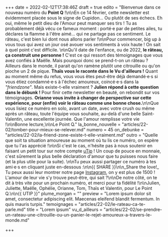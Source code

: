 +++
date = 2022-02-12T17:38:46Z
draft = true
edito = "Bienvenue dans ce nouveau numéro du **Point Q** !\n\nEn ce 14 février, cette newsletter est évidemment placée sous le signe de Cupidon... Ou plutôt de ses échecs. Eh oui, même le petit dieu de l'Amour peut manquer ses tirs ! Tu as probablement déjà vécu ce fameux moment : porté·e par de petites ailes, tu déclares ta flamme à l'être aimé... qui ne partage pas ce sentiment. Le râteau, c'est bien lui dont nous allons parler !\n\nPour commencer, big up à vous tous qui avez un jour osé avouer vos sentiments à voix haute ! On sait à quel point c'est difficile. \n\nQu'il date de l'enfance, ou de 2022, **le râteau, ça construit une personne !** C'est ce qui ressort des témoignages que vous avez confiés à Maëlle. Mais pourquoi donc se prend-t-on un râteau ? Ailleurs dans le monde, il parait qu'on ramène plutôt une citrouille ou qu'on pioche un 2 de pique. **Thaïs vous le raconte dans le Vu d'ailleurs !** Quant au moment même du refus, vous vous êtes peut-être déjà demandé·e·s si vous étiez condamné·e·s à l'échec amoureux, coincé·e·s dans la _\"friendzone\"_. Mais existe-t-elle vraiment ? **Julien répond à cette question dans le débunk !** Pour finir cette newsletter en beauté, on rebondit sur vos témoignages. **Orianne vous invite à changer de perspective sur cette expérience, pour (enfin) voir le râteau comme une bonne chose.**\n\nQue vous lisiez ce numéro en solo, avant un date, avec votre crush ou même après un râteau, toute l'équipe vous souhaite, au-delà d'une belle Saint-Valentin, une excellente journée. Que l'amour remplisse votre vie !\n\nBonne lecture,\n\nLe Point Q."
la_bonne_nouvelle = "articles/22-02/tomber-pour-mieux-se-relever.md"
numero = 45
on_debunke = "articles/22-02/la-friend-zone-existe-t-elle-vraiment.md"
outro = "Quelle que soit ta situation amoureuse au moment où tu lis ce numéro, on espère que tu l'as apprécié !\n\nSi c'est le cas, n'hésite pas à nous soutenir en faisant un petit tour sur notre compte [uTip](https://www.utip.io/lepointq) ! Un coup de pouce en monnaie, c'est sûrement la plus belle déclaration d'amour que tu puisses nous faire (et la plus utile pour la suite). \n\nTu peux aussi partager ce numéro à tes ami·e·s en cliquant juste en-dessous :\n\n{{ SHARE }}\n\n_Share the love!_ Tu peux aussi leur montrer notre page [Instagram](https://www.instagram.com/lepoint.q/?hl=fr), on y est plus de 1500 ! L'amour de leur vie s'y trouve peut-être, qui sait ?\n\nDe notre côté, on te dit à très vite pour un prochain numéro, et merci pour ta fidélité !\n\nJulien, Juliette, Maëlle, Ophélie, Orianne, Tom, Thaïs et Valentin, pour Le Point Q.\n\n{{ UTIP }}"
plume_morgan = ""
preview = "Lorem ipsum dolor sit amet, consectetur adipiscing elit. Maecenas eleifend blandit fermentum. In quis mauris turpis."
temoignages = "articles/22-02/le-rateau-ca-te-parle.md"
title = "Lorem ipsum"
vu_d_ailleurs = "articles/22-02/se-prendre-un-rateau-une-citrouille-ou-un-panier-le-rejet-amoureux-a-travers-le-monde.md"

+++
